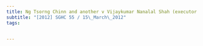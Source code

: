 ```yaml
---
title: Ng Tsorng Chinn and another v Vijaykumar Nanalal Shah (executor of the estate of Nanalal 
subtitle: "[2012] SGHC 55 / 15\_March\_2012"
tags:


---
```


